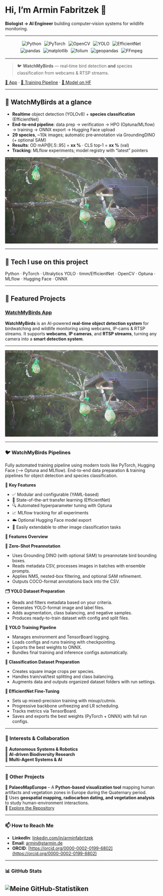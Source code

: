 # Hi, I’m Armin Fabritzek 👋
**Biologist → AI Engineer** building computer‑vision systems for wildlife monitoring.

--- 
<div align="center">
  <!-- row 1 -->
  <img src="https://img.shields.io/badge/Python-0057B8?style=for-the-badge&logo=python&logoColor=FFD700" alt="Python" width="80" style="margin:3px;"/>
  <img src="https://img.shields.io/badge/PyTorch-0057B8?style=for-the-badge&logo=PyTorch&logoColor=FFD700" alt="PyTorch" width="80" style="margin:3px;"/>
  <img src="https://img.shields.io/badge/OpenCV-0057B8?style=for-the-badge&logo=opencv&logoColor=FFD700" alt="OpenCV" width="80" style="margin:3px;"/>
  <img src="https://img.shields.io/badge/YOLO-0057B8?style=for-the-badge&logo=yolo&logoColor=FFD700" alt="YOLO" width="80" style="margin:3px;"/>
  <img src="https://img.shields.io/badge/EfficientNet-0057B8?style=for-the-badge&logo=efficientnet&logoColor=FFD700" alt="EfficientNet" width="80" style="margin:3px;"/>

  <br/>

  <!-- row 2 -->
  <img src="https://img.shields.io/badge/pandas-FFD700?style=for-the-badge&logo=pandas&logoColor=0057B8" alt="pandas" width="80" style="margin:3px;"/>
  <img src="https://img.shields.io/badge/matplotlib-FFD700?style=for-the-badge&logo=matplotlib&logoColor=0057B8" alt="matplotlib" width="80" style="margin:3px;"/>
  <img src="https://img.shields.io/badge/folium-FFD700?style=for-the-badge&logo=leaflet&logoColor=0057B8" alt="folium" width="80" style="margin:3px;"/>
  <img src="https://img.shields.io/badge/geopandas-FFD700?style=for-the-badge&logo=python&logoColor=0057B8" alt="geopandas" width="80" style="margin:3px;"/>
  <img src="https://img.shields.io/badge/FFmpeg-FFD700?style=for-the-badge&logo=ffmpeg&logoColor=0057B8" alt="FFmpeg" width="80" style="margin:3px;"/>
</div>

---

> 🐦 **WatchMyBirds** — real‑time bird detection **and** species classification from webcams & RTSP streams.

[🔗 App](https://github.com/arminfabritzek/WatchMyBirds) · [🧪 Training Pipeline](https://github.com/arminfabritzek/watchmybirds-pipeline) · [🤗 Model on HF](https://huggingface.co/arminfabritzek/WatchMyBirds-Models/tree/main)

---

## 🚀 WatchMyBirds at a glance
- **Realtime** object detection (YOLOv8) + **species classification** (EfficientNet)
- **End‑to‑end pipeline**: data prep → verification → HPO (Optuna/MLflow) → training → ONNX export → Hugging Face upload
- **29 species**, ~10k images; automatic pre‑annotation via GroundingDINO (+ optional SAM)
- **Results**: OD mAP@[.5:.95] = **xx %** · CLS top‑1 = **xx %** (val)
- **Tracking**: MLflow experiments; model registry with “latest” pointers

<a id="watchmybirds-demo"></a>

![WatchMyBirds Demo](https://raw.githubusercontent.com/arminfabritzek/WatchMyBirds/main/assets/birds_1280.gif)

---

## 🔧 Tech I use on this project
Python · PyTorch · Ultralytics YOLO · timm/EfficientNet · OpenCV · Optuna · MLflow · Hugging Face · ONNX


---

## 🚀 Featured Projects
### [WatchMyBirds App](https://github.com/arminfabritzek/WatchMyBirds)  
**WatchMyBirds** is an AI-powered **real-time object detection system** for birdwatching and wildlife monitoring using webcams, IP-cams & RTSP streams. It supports **webcams**, **IP cameras**, and **RTSP streams**, turning any camera into a **smart detection system**.

---

![WatchMyBirds Demo](https://raw.githubusercontent.com/arminfabritzek/WatchMyBirds/main/assets/birds_1280.gif)  

---

### 🐦 WatchMyBirds Pipelines
Fully automated training pipeline using modern tools like PyTorch, Hugging Face (--> Optuna and MLflow). End-to-end data preparation & training pipelines for object detection and species classification.

**🧩 Key Features**

- ✅ Modular and configurable (YAML-based)
- 🧠 State-of-the-art transfer learning (EfficientNet)
- 🔍 Automated hyperparameter tuning with Optuna
- 📈 MLflow tracking for all experiments
- ☁️ Optional Hugging Face model export
- 🧪 Easily extendable to other image classification tasks


**🧭 Features Overview**

**🔎 Zero-Shot Preannotation**

- Uses Grounding DINO (with optional SAM) to preannotate bird bounding boxes.
- Reads metadata CSV, processes images in batches with ensemble prompts.
- Applies NMS, nested-box filtering, and optional SAM refinement.
- Outputs COCO-format annotations back into the CSV.

**🗂️ YOLO Dataset Preparation**

- Reads and filters metadata based on your criteria.
- Generates YOLO-format image and label files.
- Adds augmentation, class balancing, and negative samples.
- Produces ready-to-train dataset with config and split files.

**🚀 YOLO Training Pipeline**

- Manages environment and TensorBoard logging.
- Loads configs and runs training with checkpointing.
- Exports the best weights to ONNX.
- Bundles final training and inference configs automatically.

**🦜 Classification Dataset Preparation**

- Creates square image crops per species.
- Handles train/val/test splitting and class balancing.
- Augments data and outputs organized dataset folders with run settings.

**🎯 EfficientNet Fine-Tuning**

- Sets up mixed-precision training with mixup/cutmix.
- Progressive backbone unfreezing and LR scheduling.
- Tracks metrics via TensorBoard.
- Saves and exports the best weights (PyTorch + ONNX) with full run configs.

---


### 🚀 Interests & Collaboration

🦾 **Autonomous Systems & Robotics**  
🔬 **AI-driven Biodiversity Research**  
🤖 **Multi-Agent Systems & AI**  


---


### 📡 Other Projects
🔬 **PalaeoMapEurope** – A **Python-based visualization tool** mapping human artifacts and vegetation zones in Europe during the Quaternary period.  
📍 Uses **geospatial mapping, radiocarbon dating, and vegetation analysis** to study human-environment interactions.  
📂 [Explore the Repository](https://github.com/arminfabritzek/PalaeoMapEurope)  


---

### 📫 How to Reach Me
- **LinkedIn**: [linkedin.com/in/arminfabritzek](https://www.linkedin.com/in/arminfabritzek)
- **Email**: armin@starmin.de
- **ORCID**: [https://orcid.org/0000-0002-0199-6802](https://orcid.org/0000-0002-0199-6802)

---

### 📊 GitHub Stats
![Meine GitHub-Statistiken](https://github-readme-stats.vercel.app/api?username=arminfabritzek&show_icons=true&theme=radical)
---


<!---
arminfabritzek is a ✨ special ✨ repository because its `README.md` (this file) appears on your GitHub profile.
You can click the Preview link to take a look at your changes.
--->

